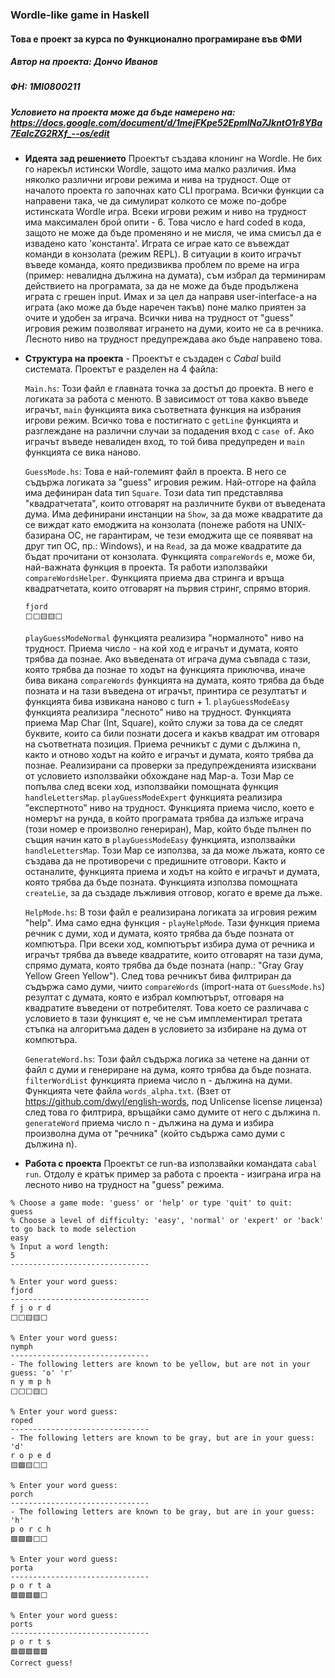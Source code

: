 ### **Wordle-like game in Haskell**
#### Това е проект за курса по Функционално програмиране във ФМИ
##### Автор на проекта: Дончо Иванов
##### ФН: 1MI0800211
##### Условието на проекта може да бъде намерено на: https://docs.google.com/document/d/1mejFKpe52EpmlNa7JkntO1r8YBa7EaIcZG2RXf_--os/edit

* **Идеята зад решението**
	Проектът създава клонинг на Wordle. Не бих го нарекъл истински Wordle, защото има малко различия. Има няколко различни игрови режима и нива на трудност. Още от началото проекта го започнах като CLI програма. Всички функции са направени така, че да симулират колкото се може по-добре истинската Wordle игра. Всеки игрови режим и ниво на трудност има максимален брой опити - 6. Това число е hard coded в кода, защото не може да бъде променяно и не мисля, че има смисъл да е извадено като 'константа'. Играта се играе като се въвеждат команди в конзолата (режим REPL). В ситуации в които играчът въведе команда, която предизвиква проблем по време на игра (пример: невалидна дължина на думата), съм избрал да терминирам действието на програмата, за да не може да бъде продължена играта с грешен input. Имах и за цел да направя user-interface-а на играта (ако може да бъде наречен такъв) поне малко приятен за очите и удобен за играча. Всички нива на трудност от "guess" игровия режим позволяват игрането на думи, които не са в речника. Лесното ниво на трудност предупреждава ако бъде направено това.

* **Структура на проекта** - 
	Проектът е създаден с *Cabal* build системата.
	Проектът е разделен на 4 файла:
	
	`Main.hs`: Този файл е главната точка за достъп до проекта. В него е логиката за работа с менюто. В зависимост от това какво въведе играчът, `main` функцията вика съответната функция на избрания игрови режим. Всичко това е постигнато с `getLine` функцията и разглеждане на различни случаи за подадения вход с `case of`. Ако играчът въведе невалиден вход, то той бива предупреден и `main` функцията се вика наново.
	
	`GuessMode.hs`: Това е най-големият файл в проекта. В него се съдържа логиката за "guess" игровия режим. Най-отгоре на файла има дефиниран data тип `Square`. Този data тип представлява "квадратчетата", които отговарят на различните букви от въведената дума. Има дефинирани инстанции на `Show`, за да може квадратите да се виждат като емоджита на конзолата (понеже работя на UNIX-базирана ОС, не гарантирам, че тези емоджита ще се появяват на друг тип ОС, пр.: Windows), и на `Read`, за да може квадратите да бъдат прочитани от конзолата. Функцията `compareWords` е, може би, най-важната функция в проекта. Тя работи използвайки `compareWordsHelper`. Функцията приема два стринга и връща квадратчетата, които отговарят на първия стринг, спрямо втория.
	```
	fjord
	⬜⬜🟨🟨⬜
	```
	`playGuessModeNormal` функцията реализира "нормалното" ниво на трудност. Приема число - на кой ход е играчът и думата, която трябва да познае. Ако въведената от играча дума съвпада с тази, която трябва да познае то ходът на функцията приключва, иначе бива викана `compareWords` функцията на думата, която трябва да бъде позната и на тази въведена от играчът, принтира се резултатът и функцията бива извикана наново с turn + 1.
	`playGuessModeEasy` функцията реализира "лесното" ниво на трудност. Функцията приема Map Char (Int, Square), който служи за това да се следят буквите, които са били познати досега и какъв квадрат им отговаря на съответната позиция. Приема речникът с думи с дължина n, както и отново ходът на който е играчът и думата, която трябва да познае. Реализирани са проверки за предупрежденията изисквани от условието използвайки обхождане над Map-а. Този Map се попълва след всеки ход, използвайки помощната функция `handleLettersMap`.
	`playGuessModeExpert` функцията реализира "експертното" ниво на трудност. Функцията приема число, което е номерът на рунда, в който програмата трябва да излъже играча (този номер е произволно генериран), Map, който бъде пълнен по същия начин като в `playGuessModeEasy` функцията, използвайки `handleLettersMap`. Този Map се използва, за да може лъжата, която се създава да не противоречи с предишните отговори. Както и останалите, функцията приема и ходът на който е играчът и думата, която трябва да бъде позната. Функцията използва помощната `createLie`, за да създаде лъжливия отговор, когато е време да лъже.
	
	`HelpMode.hs`: В този файл е реализирана логиката за игровия режим "help". Има само една функция - `playHelpMode`. Тази функция приема речник с думи, ход и думата, която трябва да бъде позната от компютъра. При всеки ход, компютърът избира дума от речника и играчът трябва да въведе квадратите, които отговарят на тази дума, спрямо думата, която трябва да бъде позната (напр.: "Gray Gray Yellow Green Yellow"). След това речникът бива филтриран да съдържа само думи, чиито `compareWords` (import-ната от `GuessMode.hs`) резултат с думата, която е избрал компютърът, отговаря на квадратите въведени от потребителят. Това което се различава с условието в тази функцият е, че не съм имплементирал третата стъпка на алгоритъма даден в условието за избиране на дума от компютъра.
	
	`GenerateWord.hs`: Този файл съдържа логика за четене на данни от файл с думи и генериране на дума, която трябва да бъде позната.
	`filterWordList` функцията приема число n - дължина на думи. Функцията чете файла `words_alpha.txt`. (Взет от https://github.com/dwyl/english-words, под Unlicense license лиценза) след това го филтрира, връщайки само думите от него с дължина n.
	`generateWord` приема число n - дължина на дума и избира произволна дума от "речника" (който съдържа само думи с дължина n).

* **Работа с проекта**
	Проектът се run-ва използвайки командата `cabal run`. Отдолу е кратък пример за работа с проекта - изиграна игра на лесното ниво на трудност на "guess" режима.

```
% Choose a game mode: 'guess' or 'help' or type 'quit' to quit:
guess
% Choose a level of difficulty: 'easy', 'normal' or 'expert' or 'back' to go back to mode selection
easy
% Input a word length:
5
-------------------------------

% Enter your word guess:
fjord
-------------------------------
f j o r d
⬜⬜🟨🟨⬜

% Enter your word guess:
nymph
-------------------------------
- The following letters are known to be yellow, but are not in your guess: 'o' 'r'
n y m p h
⬜⬜⬜🟨⬜

% Enter your word guess:
roped
-------------------------------
- The following letters are known to be gray, but are in your guess: 'd'
r o p e d
🟨🟩🟨⬜⬜

% Enter your word guess:
porch
-------------------------------
- The following letters are known to be gray, but are in your guess: 'h'
p o r c h
🟩🟩🟩⬜⬜

% Enter your word guess:
porta
-------------------------------
p o r t a
🟩🟩🟩🟩⬜

% Enter your word guess:
ports
-------------------------------
p o r t s
🟩🟩🟩🟩🟩
Correct guess!
```